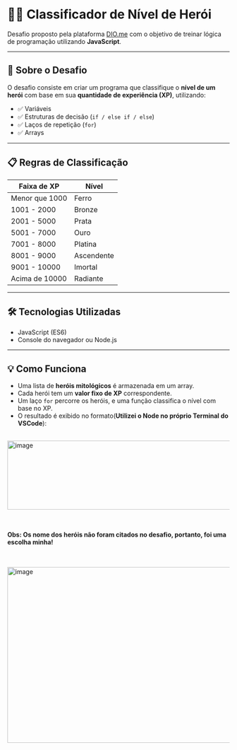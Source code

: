 # 🧙‍♂️ Classificador de Nível de Herói

Desafio proposto pela plataforma [DIO.me](https://www.dio.me/) com o objetivo de treinar lógica de programação utilizando **JavaScript**.

---

## 🧩 Sobre o Desafio

O desafio consiste em criar um programa que classifique o **nível de um herói** com base em sua **quantidade de experiência (XP)**, utilizando:

- ✅ Variáveis  
- ✅ Estruturas de decisão (`if / else if / else`)  
- ✅ Laços de repetição (`for`)  
- ✅ Arrays

---

## 📋 Regras de Classificação

| Faixa de XP       | Nível       |
|-------------------|-------------|
| Menor que 1000    | Ferro       |
| 1001 - 2000       | Bronze      |
| 2001 - 5000       | Prata       |
| 5001 - 7000       | Ouro        |
| 7001 - 8000       | Platina     |
| 8001 - 9000       | Ascendente  |
| 9001 - 10000      | Imortal     |
| Acima de 10000    | Radiante    |

---

## 🛠️ Tecnologias Utilizadas

- JavaScript (ES6)
- Console do navegador ou Node.js

---

## 💡 Como Funciona

- Uma lista de **heróis mitológicos** é armazenada em um array.
- Cada herói tem um **valor fixo de XP** correspondente.
- Um laço `for` percorre os heróis, e uma função classifica o nível com base no XP.
- O resultado é exibido no formato(**Utilizei o Node no próprio Terminal do VSCode**):

<br>
<img width="563" height="156" alt="image" src="https://github.com/user-attachments/assets/0ea5d7f8-b0c3-484f-942f-52ac987a2484" />

<br><br>**Obs: Os nome dos heróis não foram citados no desafio, portanto, foi uma escolha minha!**


<br><br>
<img width="560" height="398" alt="image" src="https://github.com/user-attachments/assets/4ed2010b-21e2-4e96-b13a-517249b01ce2" />
